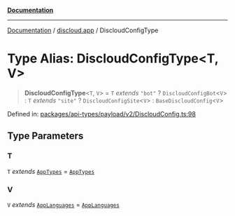 [**Documentation**](../../README.md)

***

[Documentation](../../packages.md) / [discloud.app](../README.md) / DiscloudConfigType

# Type Alias: DiscloudConfigType\<T, V\>

> **DiscloudConfigType**\<`T`, `V`\> = `T` *extends* `"bot"` ? `DiscloudConfigBot`\<`V`\> : `T` *extends* `"site"` ? `DiscloudConfigSite`\<`V`\> : `BaseDiscloudConfig`\<`V`\>

Defined in: [packages/api-types/payload/v2/DiscloudConfig.ts:98](https://github.com/discloud/discloud.app/blob/e06d08869d94db25520cbe5fdcc3cdbc242fb0cb/packages/api-types/payload/v2/DiscloudConfig.ts#L98)

## Type Parameters

### T

`T` *extends* [`AppTypes`](AppTypes.md) = [`AppTypes`](AppTypes.md)

### V

`V` *extends* [`AppLanguages`](AppLanguages.md) = [`AppLanguages`](AppLanguages.md)
